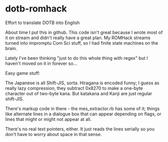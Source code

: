 # dotb-romhack
Effort to translate DOTB into English

About time I put this in github. This code isn't great because I wrote most of it on stream and didn't really have a great plan. My ROMHack streams turned into impromptu Com Sci stuff, so I had finite state machines on the brain.

Lately I've been thinking "just to do this whole thing with regex" but I haven't moved on it in forever so...

Easy game stuff:

The Japanese is all Shift-JIS, sorta. Hiragana is encoded funny; I guess as really lazy compression, they subtract 0x8270 to make a one-byte character out of two-byte kana. But katakana and Kanji are just regular shift-JIS.

There's markup code in there - the mes_extractor.rb has some of it; things like alternate lines in a dialogue box that can appear depending on flags, or lines that might or might not appear at all.

There's no real text pointers, either. It just reads the lines serially so you don't have to worry about space in that sense. 